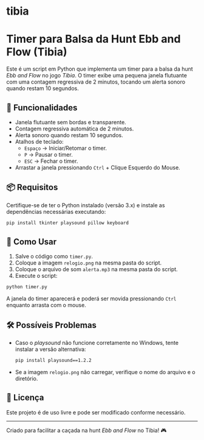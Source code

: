 # tibia
# Timer para Balsa da Hunt Ebb and Flow (Tibia)

Este é um script em Python que implementa um timer para a balsa da hunt *Ebb and Flow* no jogo *Tibia*. O timer exibe uma pequena janela flutuante com uma contagem regressiva de 2 minutos, tocando um alerta sonoro quando restam 10 segundos.

## 📌 Funcionalidades
- Janela flutuante sem bordas e transparente.
- Contagem regressiva automática de 2 minutos.
- Alerta sonoro quando restam 10 segundos.
- Atalhos de teclado:
  - `Espaço` → Iniciar/Retomar o timer.
  - `P` → Pausar o timer.
  - `ESC` → Fechar o timer.
- Arrastar a janela pressionando `Ctrl` + Clique Esquerdo do Mouse.

## 📦 Requisitos

Certifique-se de ter o Python instalado (versão 3.x) e instale as dependências necessárias executando:

```bash
pip install tkinter playsound pillow keyboard
```

## 🚀 Como Usar

1. Salve o código como `timer.py`.
2. Coloque a imagem `relogio.png` na mesma pasta do script.
3. Coloque o arquivo de som `alerta.mp3` na mesma pasta do script.
4. Execute o script:

```bash
python timer.py
```

A janela do timer aparecerá e poderá ser movida pressionando `Ctrl` enquanto arrasta com o mouse.

## 🛠 Possíveis Problemas
- Caso o *playsound* não funcione corretamente no Windows, tente instalar a versão alternativa:

  ```bash
  pip install playsound==1.2.2
  ```
- Se a imagem `relogio.png` não carregar, verifique o nome do arquivo e o diretório.

## 📜 Licença
Este projeto é de uso livre e pode ser modificado conforme necessário.

---
Criado para facilitar a caçada na hunt *Ebb and Flow* no Tibia! 🎮

